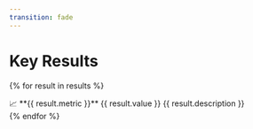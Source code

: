 ```yaml
---
transition: fade
---
```


# Key Results

<div grid="~ cols-2 gap-8">

{% for result in results %}
<div class="p-4 border rounded">
📈 **{{ result.metric }}**  
{{ result.value }}  
<span class="text-sm opacity-75">{{ result.description }}</span>
</div>
{% endfor %}

</div>

<Footer :authors="metadata.authors" :venue="metadata.venue"/> 